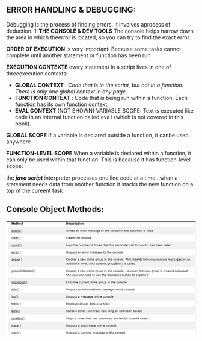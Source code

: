 ## ERROR HANDLING & DEBUGGING:
Debugging is the process of finding errors. It involves aprocess of deduction.
1-**THE CONSOLE & DEV TOOLS** 
The console helps narrow down the area in which theerror is located, so you can try to find the exact error.

**ORDER OF EXECUTION**
 is very important: Because 
some tasks cannot complete until another statement or function has been run

**EXECUTION CONTEXTE**
every statement in a script lives in one of threeexecution contexts:
- **GLOBAL CONTEXT** :
*Code that is in the script, but not in a function.*
*There is only one global context in any page.* 
- **FUNCTION CONTEXT** :
Code that is being run within a function.
Each function has its own function context. 
- **EVAL CONTEXT** (NOT SHOWN) VARIABLE SCOPE:
Text is executed like code in an internal function
called eva l  (which is not covered in this book). 

 **GLOBAL SCOPE** If a variable is declared outside a function, it canbe used anywhere

**FUNCTION-LEVEL SCOPE**
When a variable is declared within a function,
it can only be used within that function. This is
because it has function-level scope. 

the ***java script*** interpreter processes one line code at a time ..whan a statement needs data from another function it stacks
the new function on a top of the cureent task

## Console Object Methods:
![..](img/save.png)